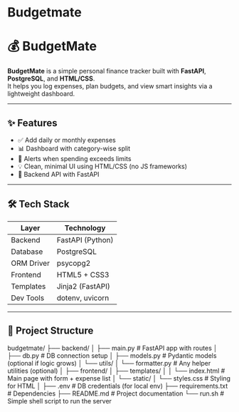 # Budgetmate
# 💰 BudgetMate

**BudgetMate** is a simple personal finance tracker built with **FastAPI**, **PostgreSQL**, and **HTML/CSS**.  
It helps you log expenses, plan budgets, and view smart insights via a lightweight dashboard.

---

## ✨ Features

- ✅ Add daily or monthly expenses
- 📊 Dashboard with category-wise split
- 🚨 Alerts when spending exceeds limits
- 💡 Clean, minimal UI using HTML/CSS (no JS frameworks)
- 🔌 Backend API with FastAPI

---

## 🛠️ Tech Stack

| Layer       | Technology        |
|-------------|-------------------|
| Backend     | FastAPI (Python)  |
| Database    | PostgreSQL        |
| ORM Driver  | psycopg2          |
| Frontend    | HTML5 + CSS3      |
| Templates   | Jinja2 (FastAPI)  |
| Dev Tools   | dotenv, uvicorn   |

---

## 📁 Project Structure

budgetmate/
├── backend/
│   ├── main.py                    # FastAPI app with routes
│   ├── db.py                      # DB connection setup
│   ├── models.py                  # Pydantic models (optional if logic grows)
│   └── utils/
│       └── formatter.py           # Any helper utilities (optional)
│
├── frontend/
│   ├── templates/
│   │   └── index.html             # Main page with form + expense list
│   └── static/
│       └── styles.css             # Styling for HTML
│
├── .env                           # DB credentials (for local env)
├── requirements.txt               # Dependencies
├── README.md                      # Project documentation
└── run.sh                         # Simple shell script to run the server
